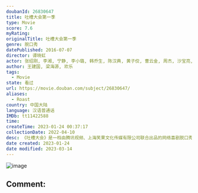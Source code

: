 ```yaml
---
doubanId: 26830647
title: 吐槽大会第一季
type: Movie
score: 7.6
myRating: 
originalTitle: 吐槽大会第一季
genre: 脱口秀
datePublished: 2016-07-07
director: 谭晓虹
actor: 张绍刚, 李湘, 宁静, 李小璐, 韩乔生, 陈汉典, 黄子佼, 曹云金, 周杰, 沙宝亮, 瞿颖, 周韦彤, 易小星, 王自健, 贾玲, 王琳, 史航, 张全蛋, 黄婷婷, 韩寒, 薛之谦, 郑恺, 王祖蓝, 大张伟, 李诞, 沙溢, 肖央, 唐国强, 赵奕欢, 张本煜, 姜思达, 王刚, 张铁林, 刘芸, 孔连顺, 小沈阳, 常远, 池子, 刘仪伟, 李艾, 李亚男, 何洁, 王小利, 李玉刚, 赵正平, 蔡国庆, 吴莫愁, 王建国, 龚琳娜, 尉迟琳嘉, 苏醒, 刘维, 沈玉琳, 杨魏玲花, 易嘉爱, 白凯南, 张大大, 沈凌, 李天佑, 曾毅, 朱桢, 李晨
author: 王建国, 梁海源, 欢乐
tags:
  - Movie
state: 看过
url: https://movie.douban.com/subject/26830647/
aliases:
  - Roast
country: 中国大陆
language: 汉语普通话
IMDb: tt11422588
time: 
createTime: 2023-01-24 00:37:17
collectionDate: 2022-04-10
desc: 《吐槽大会》是一档由腾讯视频、上海笑果文化传媒有限公司联合出品的网络喜剧脱口秀节目。该节目秉承着“吐槽是门手艺，笑对需要勇气”的宗旨，敢于用恶毒、犀利的言语大戳明星们的软肋。每期节目会请来一位自带热点...
date created: 2023-01-24
date modified: 2023-03-14
---
```


![image](p2364573931.jpg)

Comment:
---
